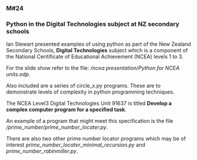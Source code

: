 ### M#24

### Python in the Digital Technologies subject at NZ secondary schools

Ian Stewart presented examples of using python as part of the New Zealand 
Secondary Schools, **Digital Technologies** subject which is a component of 
the National Ceritificate of Educational Achievement (NCEA) levels 1 to 3.

For the slide show refer to the file: */ncea presentation/Python for NCEA units.odp*.

Also included are a series of circle_x.py programs. These are to demonstrate 
levels of complexity in python programming techniques.

The NCEA Level3 Digital Technologies Unit 91637 is titled **Develop a complex 
computer program for a specified task**. 

An example of a program that might meet this specification is the file 
*/prime_number/prime_number_locater.py*. 

There are also two other prime number locator programs which may be of 
interest *prime_number_locater_minimal_recursion.py* and *prime_number_rabinmiller.py*.
